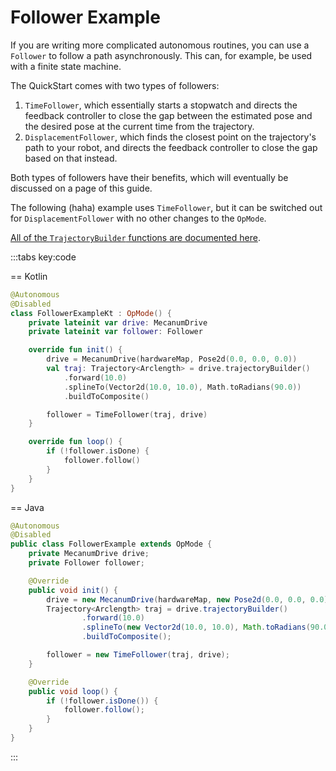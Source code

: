 # Follower Example

If you are writing more complicated autonomous routines, 
you can use a `Follower` to follow a path asynchronously.
This can, for example, be used with a finite state machine.

The QuickStart comes with two types of followers:
1. `TimeFollower`, which essentially starts a stopwatch and directs the feedback controller to close
    the gap between the estimated pose and the desired pose at the current time from the trajectory.
2. `DisplacementFollower`, which finds the closest point on the trajectory's path to your robot,
    and directs the feedback controller to close the gap based on that instead.

Both types of followers have their benefits, 
which will eventually be discussed on a page of this guide.

The following (haha) example uses `TimeFollower`, 
but it can be switched out for `DisplacementFollower` with no other changes to the `OpMode`.

[All of the `TrajectoryBuilder` functions are documented here](http://rr.zharel.me/core/com.acmerobotics.roadrunner.trajectories/-trajectory-builder/index.html).

:::tabs key:code

== Kotlin

```kotlin 
@Autonomous
@Disabled
class FollowerExampleKt : OpMode() {
    private lateinit var drive: MecanumDrive
    private lateinit var follower: Follower

    override fun init() {
        drive = MecanumDrive(hardwareMap, Pose2d(0.0, 0.0, 0.0))
        val traj: Trajectory<Arclength> = drive.trajectoryBuilder()
            .forward(10.0)
            .splineTo(Vector2d(10.0, 10.0), Math.toRadians(90.0))
            .buildToComposite()

        follower = TimeFollower(traj, drive)
    }

    override fun loop() {
        if (!follower.isDone) {
            follower.follow()
        }
    }
}
```

== Java

```java
@Autonomous
@Disabled
public class FollowerExample extends OpMode {
    private MecanumDrive drive;
    private Follower follower;

    @Override
    public void init() {
        drive = new MecanumDrive(hardwareMap, new Pose2d(0.0, 0.0, 0.0));
        Trajectory<Arclength> traj = drive.trajectoryBuilder()
                .forward(10.0)
                .splineTo(new Vector2d(10.0, 10.0), Math.toRadians(90.0))
                .buildToComposite();

        follower = new TimeFollower(traj, drive);
    }

    @Override
    public void loop() {
        if (!follower.isDone()) {
            follower.follow();
        }
    }
}
```

:::